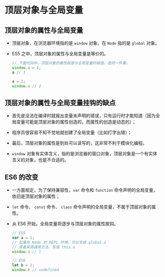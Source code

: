 # 顶层对象与全局变量

## 顶层对象的属性与全局变量

*   顶层对象，在浏览器环境指的是 `window` 对象，在 `Node` 指的是 `global` 对象。

*   ES5 之中，顶层对象的属性与全局变量是等价的。

    ```javascript
    // 下面代码中，顶层对象的属性赋值与全局变量的赋值，是同一件事。
    window.a = 1;
    a // 1

    a = 2;
    window.a // 2
    ```

## 顶层对象的属性与全局变量挂钩的缺点

*   首先是没法在编译时就报出变量未声明的错误，只有运行时才能知道（因为全局变量可能是顶层对象的属性创造的，而属性的创造是动态的）；

*   程序员很容易不知不觉地就创建了全局变量（比如打字出错）；

*   最后，顶层对象的属性是到处可以读写的，这非常不利于模块化编程。

*   `window` 对象有实体含义，指的是浏览器的窗口对象，顶层对象是一个有实体含义的对象，也是不合适的。

## ES6 的改变

*   一方面规定，为了保持兼容性，`var` 命令和 `function` 命令声明的全局变量，依旧是顶层对象的属性；

*   `let` 命令、 `const` 命令、 `class` 命令声明的全局变量，不属于顶层对象的属性。

*   从 ES6 开始，全局变量将逐步与顶层对象的属性脱钩。

    ```javascript
    // ES5
    var a = 1;
    // 如果在 Node 的 REPL 环境，可以写成 global.a
    // 或者采用通用方法，写成 this.a
    window.a // 1

    ```

    ```javascript
    // ES6
    let b = 1;
    window.b // undefined
    ```
